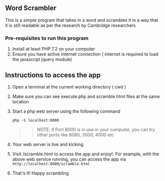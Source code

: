 ## Word Scrambler
This is a simple program that takes in a word and scrambles it in a way that it is still readable as per the research by Cambridge researchers

### Pre-requisites to run this program
1. Install at least PHP 7.2 on your computer
2. Ensure you have active internet connection ( internet is required to load the javascript jquery module)

## Instructions to access the app
1. Open a terminal at the current working directory ( cwd )
2. Make sure you can see execute.php and scramble.html files at the same location
3. Start a php web server using the following command
    
    `php -S localhost:8000`
    
    >> NOTE: if Port 8000 is in use in your computer, you can try other ports like 8080, 3000, 4000 etc
    
 4. Your web server is live and kicking. 
 5. Visit /scramble.html to access the app and enjoy!. For example, with the above web service running, you can access the app via
    `http://localhost:8000/scramble.html`
    
 6. That's It! Happy scrambling 